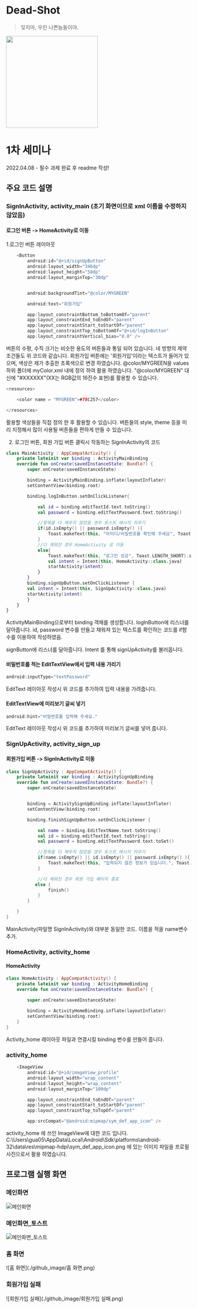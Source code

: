 # Dead-Shot

> 잊지마, 우린 나쁜놈들이야.

<img src="https://user-images.githubusercontent.com/33388801/161442839-c1bdc8da-0c91-4ee5-9c45-22b953b53136.png" width=250/>




# 1차 세미나

2022.04.08 - 필수 과제 완료 후 readme 작성!

## 주요 코드 설명

### SignInActivity, activity_main (초기 화면이므로 xml 이름을 수정하지 않았음)

#### 로그인 버튼 -> HomeActivity로 이동
1.로그인 버튼 레이아웃
``` Kotlin
    <Button
        android:id="@+id/signUpButton"
        android:layout_width="346dp"
        android:layout_height="58dp"
        android:layout_marginTop="30dp"


        android:backgroundTint="@color/MYGREEN"

        android:text="회원가입"

        app:layout_constraintBottom_toBottomOf="parent"
        app:layout_constraintEnd_toEndOf="parent"
        app:layout_constraintStart_toStartOf="parent"
        app:layout_constraintTop_toBottomOf="@+id/logInButton"
        app:layout_constraintVertical_bias="0.0" />
```
버튼의 수평, 수직 크기는 비슷한 용도의 버튼들과 통일 되어 있습니다.
네 방향의 제약 조건들도 위 코드와 같습니다.
회원가입 버튼에는 '회원가입'이라는 텍스트가 들어가 있으며, 색상은 제가 추출한 초록색으로 변경 하였습니다. @color/MYGREEN을 values 하위 폴더에 myColor.xml 내에 정의 하여 활용 하였습니다. "@color/MYGREEN" 대신에 "#XXXXXX"(XX는 RGB값의 16진수 표현)를 활용할 수 있습니다.

``` Kotlin
<resources>

    <color name = "MYGREEN">#78C257</color>

</resources>
```
활용할 색상들을 직접 정의 한 후 활용할 수 있습니다.
버튼들의 style, theme 등을 미리 지정해서 많이 사용될 버튼들을 편하게 만들 수 있습니다.

2. 로그인 버튼, 회원 가입 버튼 클릭시 작동하는 SignInActivity의 코드
``` Kotlin
class MainActivity : AppCompatActivity() {
    private lateinit var binding : ActivityMainBinding
    override fun onCreate(savedInstanceState: Bundle?) {
        super.onCreate(savedInstanceState)

        binding = ActivityMainBinding.inflate(layoutInflater)
        setContentView(binding.root)

        binding.logInButton.setOnClickListener{

            val id = binding.editTextId.text.toString()
            val password = binding.editTextPassword.text.toString()

            //항목을 다 채우지 않았을 경우 토스트 메시지 띄우기
            if(id.isEmpty() || password.isEmpty() ){
                Toast.makeText(this, "아이디/비밀번호를 확인해 주세요", Toast.LENGTH_SHORT).show()
            }
            //다 채워진 경우 HomeActivity 로 이동
            else{
                Toast.makeText(this, "로그인 성공", Toast.LENGTH_SHORT).show()
                val intent = Intent(this, HomeActivity::class.java)
                startActivity(intent)
            }
        }
        binding.signUpButton.setOnClickListener {
        val intent = Intent(this, SignUpActivity::class.java)
        startActivity(intent)
        }
    }
}
```
ActivityMainBinding으로부터 binding 객체를 생성합니다.
logInButton에 리스너를 달아줍니다.
id, password 변수를 만들고 채워져 있는 텍스트를 확인하는 코드를 if함수를 이용하여 작성하였음.

signButton에 리스너를 달아줍니다.
Intent 를 통해 signUpActivity를 불러옵니다.


#### 비밀번호를 적는 EditTextView에서 입력 내용 가리기
``` Kotlin
android:inputType="textPassword"
```
EditText 레이아웃 작성시 위 코드를 추가하여 입력 내용을 가려줍니다.

#### EditTextView에 미리보기 글씨 넣기
``` Kotlin
android:hint="비밀번호를 입력해 주세요."
```
EditText 레이아웃 작성시 위 코드를 추가하여 미리보기 글씨를 넣어 줍니다.

### SignUpActivity, activity_sign_up

#### 회원가입 버튼 -> SignInActivity로 이동
``` Kotlin
class SignUpActivity : AppCompatActivity() {
    private lateinit var binding : ActivitySignUpBinding
    override fun onCreate(savedInstanceState: Bundle?) {
        super.onCreate(savedInstanceState)


        binding = ActivitySignUpBinding.inflate(layoutInflater)
        setContentView(binding.root)

        binding.finishSignUpButton.setOnClickListener {

            val name = binding.EditTextName.text.toString()
            val id = binding.editTextId.text.toString()
            val password = binding.editTextPassword.text.toSet()

            //항목을 다 채우지 않았을 경우 토스트 메시지 띄우기
            if(name.isEmpty() || id.isEmpty() || password.isEmpty() ){
                Toast.makeText(this, "입력되지 않은 정보가 있습니다.", Toast.LENGTH_SHORT).show()
            }

            //다 채워진 경우 회원 가입 페이지 종료
           else {
                finish()
            }
        }

    }
}
```
MainActivity(파일명 SignInActivity)와 대부분 동일한 코드.
이름을 적을 name변수 추가.

### HomeActivity, activity_home

#### HomeActivity
``` Kotlin
class HomeActivity : AppCompatActivity() {
    private lateinit var binding : ActivityHomeBinding
    override fun onCreate(savedInstanceState: Bundle?) {

        super.onCreate(savedInstanceState)
        
        binding = ActivityHomeBinding.inflate(layoutInflater)
        setContentView(binding.root)
    }
}
```
Activity_home 레이아웃 파일과 연결시킬 binding 변수를 만들어 줍니다.

### activity_home
``` Kotlin
    <ImageView
        android:id="@+id/imageView_profile"
        android:layout_width="wrap_content"
        android:layout_height="wrap_content"
        android:layout_marginTop="100dp"

        app:layout_constraintEnd_toEndOf="parent"
        app:layout_constraintStart_toStartOf="parent"
        app:layout_constraintTop_toTopOf="parent"

        app:srcCompat="@android:mipmap/sym_def_app_icon" />
```
activity_home 에 쓰인 ImageView에 대한 코드 입니다.
C:\Users\gua05\AppData\Local\Android\Sdk\platforms\android-32\data\res\mipmap-hdpi\sym_def_app_icon.png 에 있는 이미지 파일을 프로필 사진으로서 활용 하였습니다.

## 프로그램 실행 화면

### 메인화면
![메인화면](./github_image/메인화면.png)

### 메인화면_토스트
![메인화면_토스트](./github_image/메인화면_토스트.png)

### 홈 화면
![홈 화면](./github_image/홈 화면.png)

### 회원가입 실패
![회원가입 실패](./github_image/회원가입 실패.png)
